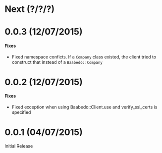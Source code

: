 Next (?/?/?)
==================

0.0.3 (12/07/2015)
==================

#### Fixes

* Fixed namespace conficts. If a `Company` class existed, the client tried to construct that instead of a `Baabedo::Company`

0.0.2 (12/07/2015)
==================

#### Fixes

* Fixed exception when using Baabedo::Client.use and verify_ssl_certs is specified

0.0.1 (04/07/2015)
==================

Initial Release
